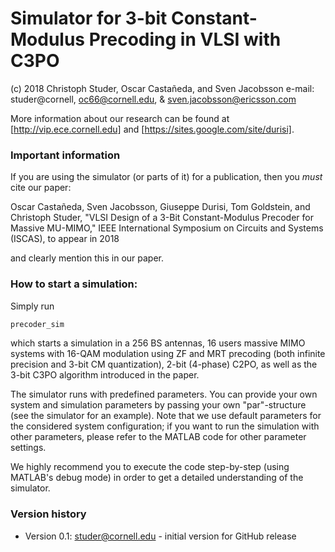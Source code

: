 # Simulator for 3-bit Constant-Modulus Precoding in VLSI with C3PO
(c) 2018 Christoph Studer, Oscar Castañeda, and Sven Jacobsson
e-mail: studer@cornell, oc66@cornell.edu, & sven.jacobsson@ericsson.com

More information about our research can be found at [http://vip.ece.cornell.edu] and [https://sites.google.com/site/durisi].

### Important information 

If you are using the simulator (or parts of it) for a publication, then you *must* cite our paper:

Oscar Castañeda, Sven Jacobsson, Giuseppe Durisi, Tom Goldstein, and Christoph Studer, "VLSI Design of a 3-Bit Constant-Modulus Precoder for Massive MU-MIMO," IEEE International Symposium on Circuits and Systems (ISCAS), to appear in 2018

and clearly mention this in our paper.  

### How to start a simulation:

Simply run

```sh
precoder_sim
```

which starts a simulation in a 256 BS antennas, 16 users massive MIMO systems with 16-QAM modulation using ZF and MRT precoding (both infinite precision and 3-bit CM quantization), 2-bit (4-phase) C2PO, as well as the 3-bit C3PO algorithm introduced in the paper.

The simulator runs with predefined parameters. You can provide your own system and simulation parameters by passing your own "par"-structure (see the simulator for an example). Note that we use default parameters for the considered system configuration; if you want to run the simulation with other parameters, please refer to the MATLAB code for other parameter settings.

We highly recommend you to execute the code step-by-step (using MATLAB's debug mode) in order to get a detailed understanding of the simulator.

### Version history
* Version 0.1: studer@cornell.edu - initial version for GitHub release
